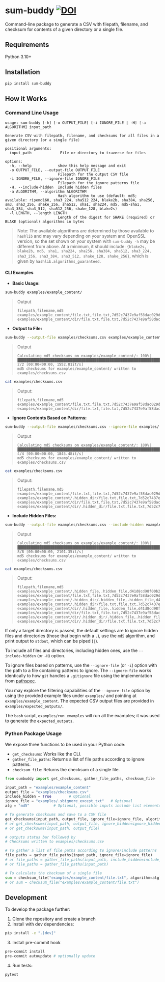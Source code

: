 # sum-buddy  [![DOI](https://zenodo.org/badge/DOI/10.5281/zenodo.15133038.svg)](https://doi.org/10.5281/zenodo.15133038)
Command-line package to generate a CSV with filepath, filename, and checksum for contents of a given directory or a single file.

## Requirements
Python 3.10+


## Installation

```bash
pip install sum-buddy
```


## How it Works

### Command Line Usage

```
usage: sum-buddy [-h] [-o OUTPUT_FILE] [-i IGNORE_FILE | -H] [-a ALGORITHM] input_path

Generate CSV with filepath, filename, and checksums for all files in a given directory (or a single file)

positional arguments:
  input_path             File or directory to traverse for files

options:
  -h, --help            show this help message and exit
  -o OUTPUT_FILE, --output-file OUTPUT_FILE
                        Filepath for the output CSV file
  -i IGNORE_FILE, --ignore-file IGNORE_FILE
                        Filepath for the ignore patterns file
  -H, --include-hidden  Include hidden files
  -a ALGORITHM, --algorithm ALGORITHM
                        Hash algorithm to use (default: md5; available: ripemd160, sha3_224, sha512_224, blake2b, sha384, sha256, sm3, sha3_256, shake_256, sha512, sha1, sha224, md5, md5-sha1, sha3_384, sha3_512, sha512_256, shake_128, blake2s)
  -l LENGTH, --length LENGTH
                        Length of the digest for SHAKE (required) or BLAKE (optional) algorithms in bytes
```

> Note: The available algorithms are determined by those available to `hashlib` and may vary depending on your system and OpenSSL version, so the set shown on your system with `sum-buddy -h` may be different from above. At a minimum, it should include: `{blake2s, blake2b, md5, sha1, sha224, sha256, sha384, sha512, sha3_224, sha3_256, sha3_384, sha3_512, shake_128, shake_256}`, which is given by `hashlib.algorithms_guaranteed`.

#### CLI Examples

- **Basic Usage:**
```bash
sum-buddy examples/example_content/
```
> Output
> ```console
> filepath,filename,md5
> examples/example_content/file.txt,file.txt,7d52c7437e9af58dac029dd11b1024df
> examples/example_content/dir/file.txt,file.txt,7d52c7437e9af58dac029dd11b1024df
> ```

- **Output to File:**
```bash
sum-buddy --output-file examples/checksums.csv examples/example_content/
```
> Output
> ```console
> Calculating md5 checksums on examples/example_content/: 100%|███████████████████████████████████████████████████████████████████████████| 2/2 [00:00<00:00, 1552.01it/s]
> md5 checksums for examples/example_content/ written to examples/checksums.csv
> ```
```bash
cat examples/checksums.csv
```
> Output:
> ```console
> filepath,filename,md5
> examples/example_content/file.txt,file.txt,7d52c7437e9af58dac029dd11b1024df
> examples/example_content/dir/file.txt,file.txt,7d52c7437e9af58dac029dd11b1024df
> ```

- **Ignore Contents Based on Patterns:**
```bash
sum-buddy --output-file examples/checksums.csv --ignore-file examples/.sbignore_except_txt examples/example_content/
```
> Output
> ```console
> Calculating md5 checksums on examples/example_content/: 100%|████████████████████████████████████████████████████████████████████████████████████| 4/4 [00:00<00:00, 1845.48it/s]
> md5 checksums for examples/example_content/ written to examples/checksums.csv
>```
```bash
cat examples/checksums.csv
```
> Output:
> ```console
> filepath,filename,md5
> examples/example_content/file.txt,file.txt,7d52c7437e9af58dac029dd11b1024df
> examples/example_content/.hidden_dir/file.txt,file.txt,7d52c7437e9af58dac029dd11b1024df
> examples/example_content/dir/file.txt,file.txt,7d52c7437e9af58dac029dd11b1024df
> examples/example_content/dir/.hidden_dir/file.txt,file.txt,7d52c7437e9af58dac029dd11b1024df
>```
- **Include Hidden Files:**
```bash
sum-buddy --output-file examples/checksums.csv --include-hidden examples/example_content/
```
> Output
> ```console
> Calculating md5 checksums on examples/example_content/: 100%|████████████████████████████████████████████████████████████████████████████| 8/8 [00:00<00:00, 2101.35it/s]
> md5 checksums for examples/example_content/ written to examples/checksums.csv
> ```

```bash
cat examples/checksums.csv
```
> Output:
> ```console
> filepath,filename,md5
> examples/example_content/.hidden_file,.hidden_file,d41d8cd98f00b204e9800998ecf8427e
> examples/example_content/file.txt,file.txt,7d52c7437e9af58dac029dd11b1024df
> examples/example_content/.hidden_dir/.hidden_file,.hidden_file,d41d8cd98f00b204e9800998ecf8427e
> examples/example_content/.hidden_dir/file.txt,file.txt,7d52c7437e9af58dac029dd11b1024df
> examples/example_content/dir/.hidden_file,.hidden_file,d41d8cd98f00b204e9800998ecf8427e
> examples/example_content/dir/file.txt,file.txt,7d52c7437e9af58dac029dd11b1024df
> examples/example_content/dir/.hidden_dir/.hidden_file,.hidden_file,d41d8cd98f00b204e9800998ecf8427e
> examples/example_content/dir/.hidden_dir/file.txt,file.txt,7d52c7437e9af58dac029dd11b1024df
>```


If only a target directory is passed, the default settings are to ignore hidden files and directories (those that begin with a `.`), use the `md5` algorithm, and print output to `stdout`, which can be piped (`|`).

To include all files and directories, including hidden ones, use the `--include-hidden` (or `-H`) option.

To ignore files based on patterns, use the `--ignore-file` (or `-i`) option with the path to a file containing patterns to ignore. The `--ignore-file` works identically to how `git` handles a `.gitignore` file using the implementation from [pathspec](https://github.com/cpburnz/python-pathspec).

You may explore the filtering capabilities of the `--ignore-file` option by using the provided example files under `examples/` and pointing at `examples/example_content`. The expected CSV output files are provided in `examples/expected_outputs/`.

The `bash` script, `examples/run_examples` will run all the examples; it was used to generate the `expected_outputs`.

### Python Package Usage
We expose three functions to be used in your Python code:
- `get_checksums`: Works like the CLI.
- `gather_file_paths`: Returns a list of file paths according to ignore patterns.
- `checksum_file`: Returns the checksum of a single file.

```python
from sumbuddy import get_checksums, gather_file_paths, checksum_file

input_path = "examples/example_content"
output_file = "examples/checksums.csv"
include_hidden = True        # Optional
ignore_file = "examples/.sbignore_except_txt"   # Optional
alg = "md5"           # Optional, possible inputs include list elements returned by hashlib.algorithms_available

# To generate checksums and save to a CSV file
get_checksums(input_path, output_file, ignore_file=ignore_file, algorithm=alg)
# or get_checksums(input_path, output_file, ignore_hidden=ignore_hidden)
# or get_checksums(input_path, output_file)

# outputs status bar followed by
# Checksums written to examples/checksums.csv

# To gather a list of file paths according to ignore/include patterns
file_paths = gather_file_paths(input_path, ignore_file=ignore_file)
# or file_paths = gather_file_paths(input_path, include_hidden=include_hidden)
# or file_paths = gather_file_paths(input_path)

# To calculate the checksum of a single file
sum = checksum_file("examples/example_content/file.txt", algorithm=alg)
# or sum = checksum_file("examples/example_content/file.txt")
```

## Development
To develop the package further:

1. Clone the repository and create a branch
2. Install with dev dependencies:
```bash
pip install -e ".[dev]"
```
3. Install pre-commit hook
```bash
pre-commit install
pre-commit autoupdate # optionally update
```
4. Run tests:
```bash
pytest
```
